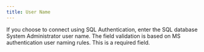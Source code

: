 ```yaml
---
title: User Name
---
```



If you choose to connect using SQL Authentication, enter the SQL database  System Administrator user name. The field validation is based on MS authentication  user naming rules. This is a required field.
